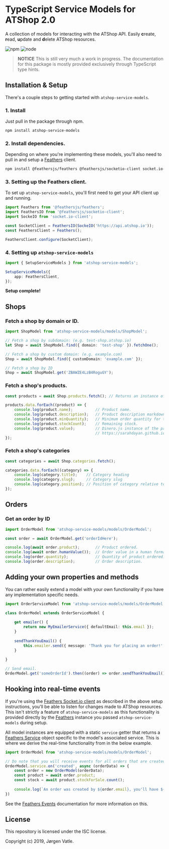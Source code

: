 # TypeScript Service Models for ATShop 2.0
A collection of models for interacting with the ATShop API. Easily **c**reate, **r**ead, **u**pdate and **d**elete 
ATShop resources.

![npm](https://img.shields.io/npm/v/atshop-service-models.svg)
![node](https://img.shields.io/node/v/atshop-service-models.svg)

> **NOTICE** This is still very much a work in progress. The documentation for this package is mostly provided 
exclusively through TypeScript type hints.

## Installation & Setup
There's a couple steps to getting started with `atshop-service-models`.

### 1. Install
Just pull in the package through npm.
```bash
npm install atshop-service-models
```

### 2. Install dependencies.
Depending on where you're implementing these models, you'll also need to pull in and setup a 
[Feathers](https://feathersjs.com/) client.
```bash
npm install @feathersjs/feathers @feathersjs/socketio-client socket.io-client
```

### 3. Setting up the Feathers client.
To set up `atshop-service-models`, you'll first need to get your API client up and running.
```typescript
import Feathers from '@feathersjs/feathers';
import FeathersIO from '@feathersjs/socketio-client';
import SockeIO from 'socket.io-client';

const SocketClient = FeathersIO(SockeIO('https://api.atshop.io'));
const FeathersClient = Feathers();

FeathersClient.configure(SocketClient);
```

### 4. Setting up `atshop-service-models`
```typescript
import { SetupServiceModels } from 'atshop-service-models';

SetupServiceModels({
    app: FeathersClient,
});
```

**Setup complete!**

## Shops

### Fetch a shop by domain or ID.
```typescript
import ShopModel from 'atshop-service-models/models/ShopModel';

// Fetch a shop by subdomain: (e.g. test-shop.atshop.io)
let Shop = await ShopModel.find({ domain: 'test-shop' }).fetchOne();

// Fetch a shop by custom domain: (e.g. example.com)
Shop = await ShopModel.find({ customDomain: 'example.com' });

// Fetch a shop by ID
Shop = await ShopModel.get('ZBAWZE4LzB4RoguGY');
```

### Fetch a shop's products.  
```typescript
const products = await Shop.products.fetch(); // Returns an instance of PaginatedServiceModel.

products.data.forEach((product) => {
    console.log(product.name);          // Product name.
    console.log(product.description);   // Product description markdown.
    console.log(product.minQuantity);   // Minimum order quantity for the product.
    console.log(product.stockCount);    // Remaining stock.
    console.log(product.value);         // Dinero.js instance of the product price.
                                        // https://sarahdayan.github.io/dinero.js/
});
```

### Fetch a shop's categories
```typescript
const categories = await Shop.categories.fetch();

categories.data.forEach((category) => {
    console.log(category.title);    // Category heading
    console.log(category.slug);     // Category slug
    console.log(category.position); // Position of category relative to other categories.
});
```

## Orders

### Get an order by ID
```typescript
import OrderModel from 'atshop-service-models/models/OrderModel';

const order = await OrderModel.get('orderIdHere');

console.log(await order.product);       // Product ordered. 
console.log(await order.humanValue());  // Order value in a human format.
console.log(order.quantity);            // Quantity of product ordered.
console.log(order.description);         // Order description.
```

## Adding your own properties and methods
You can rather easily extend a model with your own functionality if you have any implementation specific needs.
```typescript
import OrderServiceModel from 'atshop-service-models/models/OrderModel';

class OrderModel extends OrderServiceModel {
    
    get emailer() {
        return new MyEmailerService({ defaultEmail: this.email });
    }
    
    sendThankYouEmail() {
        this.emailer.send({ message: 'Thank you for placing an order!' });
    }
    
}

// Send email.
OrderModel.get('someOrderId').then((order) => order.sendThankYouEmail());
```

## Hooking into real-time events
If you're using the [Feathers Socket.io client](https://docs.feathersjs.com/api/client/socketio.html) as described in
the above setup instructions, you'll be able to listen for changes made to ATShop resources. This isn't strictly a 
feature of `atshop-service-models` as this functionality is provided directly by the [Feathers](https://feathersjs.com/)
instance you passed `atshop-service-models` during setup.

All model instances are equipped with a static `service` getter that returns a [Feathers Service](https://docs.feathersjs.com/api/services.html)
object specific to the model's associated service. This is where we derive the real-time functionality from in the 
below example.

```typescript
import OrderModel from 'atshop-service-models/models/OrderModel';

// Do note that you will receive events for all orders that are created for shops you have administrative permissions for.
OrderModel.service.on('created', async (orderData) => {
    const order = new OrderModel(orderData);
    const product = await order.product;
    const stock = await product.stockForSale.count();
    
    console.log(`An order was created by ${order.email}, you'll have ${stock - order.quantity} stock left after the order has been paid for.`)
})
```

See the [Feathers Events](https://docs.feathersjs.com/api/events.html) documentation for more information on this. 

## License
This repository is licensed under the ISC license.

Copyright (c) 2019, Jørgen Vatle.